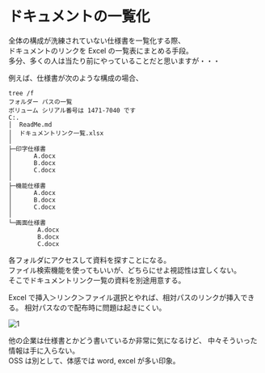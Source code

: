 # ドキュメントの一覧化

全体の構成が洗練されていない仕様書を一覧化する際、  
ドキュメントのリンクを Excel の一覧表にまとめる手段。  
多分、多くの人は当たり前にやっていることだと思いますが・・・

例えば、仕様書が次のような構成の場合、

```
tree /f
フォルダー パスの一覧
ボリューム シリアル番号は 1471-7040 です
C:.
│  ReadMe.md
│  ドキュメントリンク一覧.xlsx
│
├─印字仕様書
│      A.docx
│      B.docx
│      C.docx
│
├─機能仕様書
│      A.docx
│      B.docx
│      C.docx
│
└─画面仕様書
        A.docx
        B.docx
        C.docx
```

各フォルダにアクセスして資料を探すことになる。  
ファイル検索機能を使ってもいいが、どちらにせよ視認性は宜しくない。  
そこでドキュメントリンク一覧の資料を別途用意する。

Excel で挿入＞リンク＞ファイル選択とやれば、相対パスのリンクが挿入できる。
相対パスなので配布時に問題は起きにくい。

![1](https://user-images.githubusercontent.com/49807271/204810772-12aaee6b-05f6-4adf-b47b-6458cfd4da5d.png)

他の企業は仕様書とかどう書いているか非常に気になるけど、
中々そういった情報は手に入らない。  
OSS は別として、体感では word, excel が多い印象。
